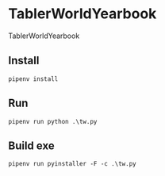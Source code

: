 # TablerWorldYearbook
TablerWorldYearbook

## Install

    pipenv install

## Run

    pipenv run python .\tw.py

## Build exe

    pipenv run pyinstaller -F -c .\tw.py
